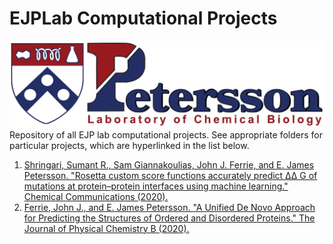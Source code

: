 # EJPLab Computational Projects

![](Logo.jpg)
Repository of all EJP lab computational projects. See appropriate folders for particular projects, which are hyperlinked in the list below.
1. [Shringari, Sumant R., Sam Giannakoulias, John J. Ferrie, and E. James Petersson. "Rosetta custom score functions accurately predict ΔΔ G of mutations at protein–protein interfaces using machine learning." Chemical Communications (2020).](SRS2020/)
2. [Ferrie, John J., and E. James Petersson. "A Unified De Novo Approach for Predicting the Structures of Ordered and Disordered Proteins." The Journal of Physical Chemistry B (2020).](AbInitioVO-and-FastFloppyTail/)
